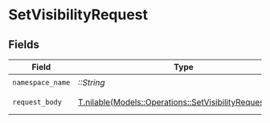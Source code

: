# SetVisibilityRequest


## Fields

| Field                                                                                                          | Type                                                                                                           | Required                                                                                                       | Description                                                                                                    |
| -------------------------------------------------------------------------------------------------------------- | -------------------------------------------------------------------------------------------------------------- | -------------------------------------------------------------------------------------------------------------- | -------------------------------------------------------------------------------------------------------------- |
| `namespace_name`                                                                                               | *::String*                                                                                                     | :heavy_check_mark:                                                                                             | N/A                                                                                                            |
| `request_body`                                                                                                 | [T.nilable(Models::Operations::SetVisibilityRequestBody)](../../models/operations/setvisibilityrequestbody.md) | :heavy_minus_sign:                                                                                             | Namespace visibility                                                                                           |